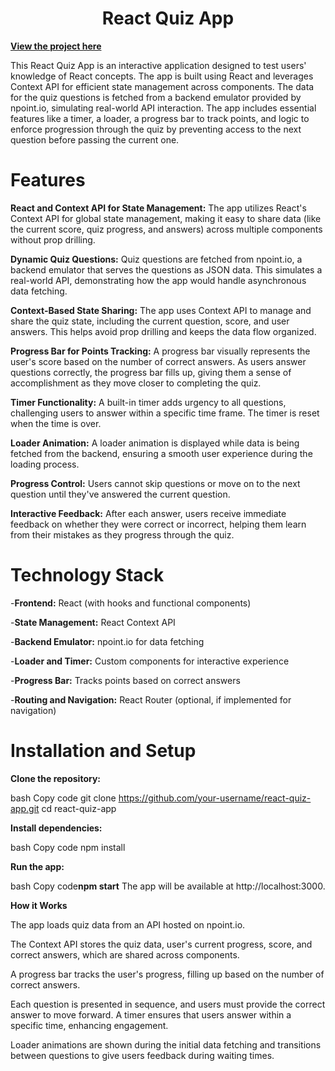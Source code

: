 <h1 align="center"><strong>React Quiz App</strong></h1>

**<a href="https://mohamednooh99.github.io/Quiz_App/" target="_blank">View the project here</a>**

This React Quiz App is an interactive application designed to test users' knowledge of React concepts. The app is built using React and leverages Context API for efficient state management across components. The data for the quiz questions is fetched from a backend emulator provided by npoint.io, simulating real-world API interaction. The app includes essential features like a timer, a loader, a progress bar to track points, and logic to enforce progression through the quiz by preventing access to the next question before passing the current one.

<h1>Features</h1>

**React and Context API for State Management:**
The app utilizes React's Context API for global state management, making it easy to share data (like the current score, quiz progress, and answers) across multiple components without prop drilling.

**Dynamic Quiz Questions:**
Quiz questions are fetched from npoint.io, a backend emulator that serves the questions as JSON data. This simulates a real-world API, demonstrating how the app would handle asynchronous data fetching.

**Context-Based State Sharing:**
The app uses Context API to manage and share the quiz state, including the current question, score, and user answers. This helps avoid prop drilling and keeps the data flow organized.

**Progress Bar for Points Tracking:**
A progress bar visually represents the user's score based on the number of correct answers. As users answer questions correctly, the progress bar fills up, giving them a sense of accomplishment as they move closer to completing the quiz.

**Timer Functionality:**
A built-in timer adds urgency to all questions, challenging users to answer within a specific time frame. The timer is reset when the time is over.

**Loader Animation:**
A loader animation is displayed while data is being fetched from the backend, ensuring a smooth user experience during the loading process.

**Progress Control:** 
Users cannot skip questions or move on to the next question until they've answered the current question.

**Interactive Feedback:**
After each answer, users receive immediate feedback on whether they were correct or incorrect, helping them learn from their mistakes as they progress through the quiz.

<h1>Technology Stack</h1>

-**Frontend:** React (with hooks and functional components)

-**State Management:** React Context API

-**Backend Emulator:** npoint.io for data fetching

-**Loader and Timer:** Custom components for interactive experience

-**Progress Bar:** Tracks points based on correct answers

-**Routing and Navigation:** React Router (optional, if implemented for navigation)


<h1>Installation and Setup</h1>

**Clone the repository:**

bash
Copy code
git clone https://github.com/your-username/react-quiz-app.git
cd react-quiz-app

**Install dependencies:**

bash
Copy code
npm install

**Run the app:**

bash
Copy code**npm start**
The app will be available at http://localhost:3000.

**How it Works**

The app loads quiz data from an API hosted on npoint.io.

The Context API stores the quiz data, user's current progress, score, and correct answers, which are shared across components.

A progress bar tracks the user's progress, filling up based on the number of correct answers.

Each question is presented in sequence, and users must provide the correct answer to move forward. A timer ensures that users answer within a specific time, enhancing engagement.

Loader animations are shown during the initial data fetching and transitions between questions to give users feedback during waiting times.
